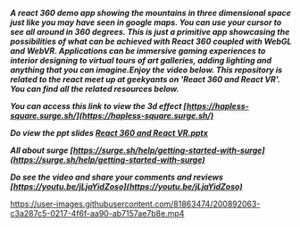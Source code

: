 ***A react 360 demo app showing the mountains in three dimensional space just like you may have seen in google maps. You can use your cursor to see all around in 360 degrees. This is just a primitive app showcasing the possibilities of what  can be achieved with React 360 coupled with WebGL and WebVR. Applications can be immersive gaming experiences to interior designing to virtual tours of art galleries, adding lighting and anything that you can imagine.Enjoy the video below. This repository is related to the react meet up at geekyants on 'React 360 and React VR'. You can find all the related resources below.***


***You can access this link to view the 3d effect [https://hapless-square.surge.sh/](https://hapless-square.surge.sh/)***


***Do view the ppt slides [React 360 and React VR.pptx](https://github.com/anutosh097/react-360-demo/files/9996310/React.360.and.React.VR.pptx)***

***All about surge [https://surge.sh/help/getting-started-with-surge](https://surge.sh/help/getting-started-with-surge)***


***Do see the video and share your comments and reviews [https://youtu.be/jLjaYidZoso](https://youtu.be/jLjaYidZoso)***




https://user-images.githubusercontent.com/81863474/200892063-c3a287c5-0217-4f6f-aa90-ab7157ae7b8e.mp4
